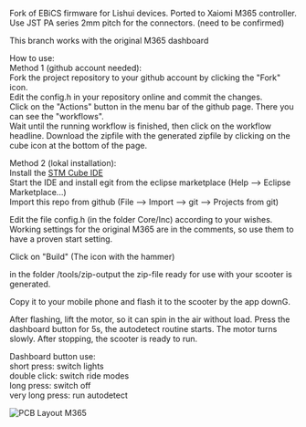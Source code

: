 Fork of EBiCS firmware for Lishui devices. Ported to Xaiomi M365 controller. 
Use JST PA series 2mm pitch for the connectors. (need to be confirmed) 

This branch works with the original M365 dashboard  

How to use:  
Method 1 (github account needed):  
Fork the project repository to your github account by clicking the "Fork" icon.  
Edit the config.h in your repository online and commit the changes.  
Click on the "Actions" button in the menu bar of the github page. There you can see the "workflows".  
Wait until the running workflow is finished, then click on the workflow headline.
Download the zipfile with the generated zipfile by clicking on the cube icon at the bottom of the page.  

Method 2 (lokal installation):  
Install the [STM Cube IDE](https://www.st.com/en/development-tools/stm32cubeide.html#overview&secondary=st-get-software)  
Start the IDE and install egit from the eclipse marketplace (Help --> Eclipse Marketplace...)  
Import this repo from github (File --> Import --> git --> Projects from git)  

Edit the file config.h (in the folder Core/Inc) according to your wishes. Working settings for the original M365 are in the comments, so use them to have a proven start setting.  

Click on "Build" (The icon with the hammer)  

in the folder /tools/zip-output the zip-file ready for use with your scooter is generated.



Copy it to your mobile phone and flash it to the scooter by the app downG.

After flashing, lift the motor, so it can spin in the air without load. Press the dashboard button for 5s, the autodetect routine starts. The motor turns slowly. After stopping, the scooter is ready to run.  

Dashboard button use:  
short press: switch lights  
double click: switch ride modes  
long press: switch off  
very long press: run autodetect  


![PCB Layout M365](https://github.com/Koxx3/SmartESC_STM32_v3/blob/master/Documentation/PCB%20Layout%20M365.PNG)
